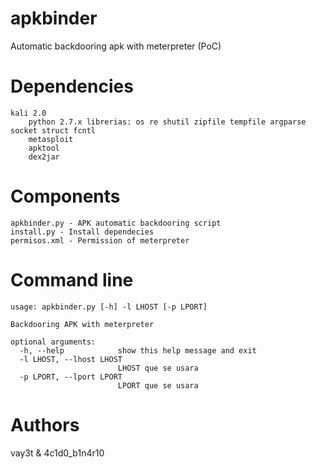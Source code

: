 # apkbinder
Automatic backdooring apk with meterpreter (PoC)

# Dependencies
```
kali 2.0
	python 2.7.x librerias: os re shutil zipfile tempfile argparse socket struct fcntl
	metasploit
	apktool
	dex2jar
```
	
# Components
```
apkbinder.py - APK automatic backdooring script
install.py - Install dependecies
permisos.xml - Permission of meterpreter
```

# Command line

```
usage: apkbinder.py [-h] -l LHOST [-p LPORT]

Backdooring APK with meterpreter

optional arguments:
  -h, --help            show this help message and exit
  -l LHOST, --lhost LHOST
                        LHOST que se usara
  -p LPORT, --lport LPORT
                        LPORT que se usara
```

# Authors

vay3t & 4c1d0_b1n4r10
